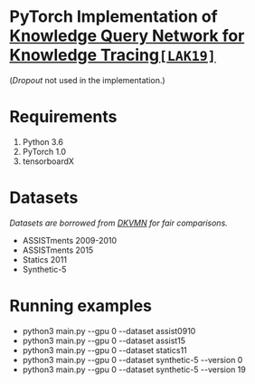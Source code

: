 # PyTorch Implementation of [Knowledge Query Network for Knowledge Tracing`[LAK19]`](https://dl.acm.org/citation.cfm?id=3303772.3303786)
(*Dropout* not used in the implementation.)
# Requirements
1. Python 3.6
2. PyTorch 1.0
3. tensorboardX

# Datasets
*Datasets are borrowed from [DKVMN](https://github.com/jennyzhang0215/DKVMN) for fair comparisons.*
* ASSISTments 2009-2010
* ASSISTments 2015
* Statics 2011
* Synthetic-5

# Running examples
* python3 main.py --gpu 0 --dataset assist0910
* python3 main.py --gpu 0 --dataset assist15
* python3 main.py --gpu 0 --dataset statics11
* python3 main.py --gpu 0 --dataset synthetic-5 --version 0
* python3 main.py --gpu 0 --dataset synthetic-5 --version 19
